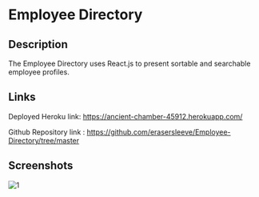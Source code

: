 # Employee Directory
  
  ## Description
  The Employee Directory uses React.js to present sortable and searchable employee profiles.
 

  ## Links
  Deployed Heroku link: https://ancient-chamber-45912.herokuapp.com/

  Github Repository link : https://github.com/erasersleeve/Employee-Directory/tree/master
  
  ## Screenshots

  ![1](https://github.com/erasersleeve/Employee-Directory/blob/master/public/assets/Capture%20d%E2%80%99%C3%A9cran%20.png)